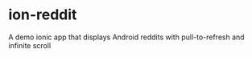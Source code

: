 # ion-reddit 

A demo ionic app that displays Android reddits with pull-to-refresh and infinite scroll
